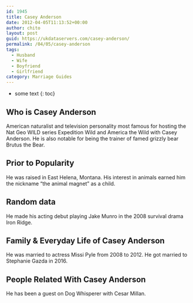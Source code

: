 ```yaml
---
id: 1945
title: Casey Anderson
date: 2012-04-05T11:13:52+00:00
author: chito
layout: post
guid: https://ukdataservers.com/casey-anderson/
permalink: /04/05/casey-anderson
tags:
  - Husband
  - Wife
  - Boyfriend
  - Girlfriend
category: Marriage Guides
---
```


* some text
{: toc}


## Who is  Casey Anderson
                  
                  
                  
American naturalist and television personality most famous for hosting the Nat Geo WILD series Expedition Wild and America the Wild with Casey Anderson. He is also notable for being the trainer of famed grizzly bear Brutus the Bear.
                  
                
                
                
## Prior to Popularity 
                  
                  
                  
He was raised in East Helena, Montana. His interest in animals earned him the nickname &#8220;the animal magnet&#8221; as a child.
                  
                
                
                
## Random data 
                  
                  
                  
He made his acting debut playing Jake Munro in the 2008 survival drama Iron Ridge.
                  
                
                
                
## Family & Everyday Life of Casey Anderson
                  
                  
                  
He was married to actress Missi Pyle from 2008 to 2012. He got married to Stephanie Gazda in 2016.
                  
                
                
                
## People Related With  Casey Anderson
                  
                  
                  
He has been a guest on Dog Whisperer with Cesar Millan.
                  
                
              
            
          
          
          
    
    
  
